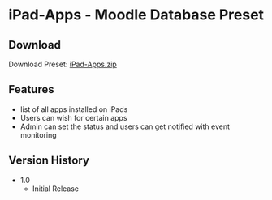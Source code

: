 # iPad-Apps - Moodle Database Preset

## Download

Download Preset: [iPad-Apps.zip](https://github.com/margomius/moodle-datenbanken-vorlagen/raw/main/iPad-Apps/iPad-Apps.zip)

## Features

* list of all apps installed on iPads
* Users can wish for certain apps
* Admin can set the status and users can get notified with event monitoring

## Version History

* 1.0
    * Initial Release
